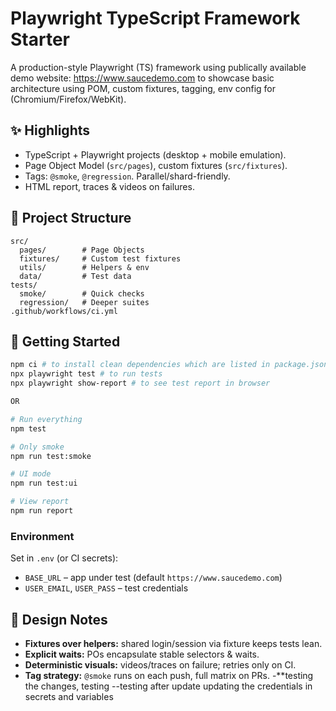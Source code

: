 
# Playwright TypeScript Framework Starter

A production-style Playwright (TS) framework using publically available demo website: https://www.saucedemo.com to showcase basic architecture using POM, custom fixtures, tagging, env config for (Chromium/Firefox/WebKit).

## ✨ Highlights
- TypeScript + Playwright projects (desktop + mobile emulation).
- Page Object Model (`src/pages`), custom fixtures (`src/fixtures`).
- Tags: `@smoke`, `@regression`. Parallel/shard-friendly.
- HTML report, traces & videos on failures.


## 🧱 Project Structure
```
src/
  pages/        # Page Objects
  fixtures/     # Custom test fixtures
  utils/        # Helpers & env
  data/         # Test data
tests/
  smoke/        # Quick checks
  regression/   # Deeper suites
.github/workflows/ci.yml
```

## 🚀 Getting Started

```bash
npm ci # to install clean dependencies which are listed in package.json
npx playwright test # to run tests 
npx playwright show-report # to see test report in browser 

OR

# Run everything
npm test

# Only smoke
npm run test:smoke

# UI mode
npm run test:ui

# View report
npm run report
```

### Environment
Set in `.env` (or CI secrets):
- `BASE_URL` – app under test (default `https://www.saucedemo.com`)
- `USER_EMAIL`, `USER_PASS` – test credentials

## 🧪 Design Notes
- **Fixtures over helpers:** shared login/session via fixture keeps tests lean.
- **Explicit waits:** POs encapsulate stable selectors & waits.
- **Deterministic visuals:** videos/traces on failure; retries only on CI.
- **Tag strategy:** `@smoke` runs on each push, full matrix on PRs.
-**testing the changes, testing 
--testing after update
updating the credentials in secrets and variables